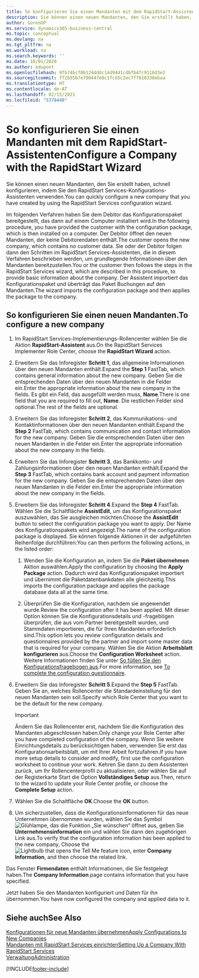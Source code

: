 ```yaml
---
title: So konfigurieren Sie einen Mandanten mit dem RapidStart-Assistenten | Microsoft Docs
description: Sie können einen neuen Mandanten, den Sie erstellt haben, schnell konfigurieren, indem Sie den RapidStart Services-Konfigurations-Assistenten verwenden.
author: SorenGP
ms.service: dynamics365-business-central
ms.topic: conceptual
ms.devlang: na
ms.tgt_pltfrm: na
ms.workload: na
ms.search.keywords: ''
ms.date: 10/01/2020
ms.author: edupont
ms.openlocfilehash: 9fb74bcf0b124dddc14d9441cdbfb4fc9116d3e2
ms.sourcegitcommit: ff2b55b7e790447e0c1fcd5c2ec7f7610338ebaa
ms.translationtype: HT
ms.contentlocale: de-AT
ms.lasthandoff: 02/15/2021
ms.locfileid: "5378440"
---
```

# <a name="configure-a-company-with-the-rapidstart-wizard"></a><span data-ttu-id="fef90-103">So konfigurieren Sie einen Mandanten mit dem RapidStart-Assistenten</span><span class="sxs-lookup"><span data-stu-id="fef90-103">Configure a Company with the RapidStart Wizard</span></span>
<span data-ttu-id="fef90-104">Sie können einen neuen Mandanten, den Sie erstellt haben, schnell konfigurieren, indem Sie den RapidStart Services-Konfigurations-Assistenten verwenden.</span><span class="sxs-lookup"><span data-stu-id="fef90-104">You can quickly configure a new company that you have created by using the RapidStart Services configuration wizard.</span></span>

<span data-ttu-id="fef90-105">Im folgenden Verfahren haben Sie dem Debitor das Konfigurationspaket bereitgestellt, das dann auf einem Computer installiert wird.</span><span class="sxs-lookup"><span data-stu-id="fef90-105">In the following procedure, you have provided the customer with the configuration package, which is then installed on a computer.</span></span> <span data-ttu-id="fef90-106">Der Debitor öffnet den neuen Mandanten, der keine Debitorendaten enthält.</span><span class="sxs-lookup"><span data-stu-id="fef90-106">The customer opens the new company, which contains no customer data.</span></span> <span data-ttu-id="fef90-107">Sie oder der Debitor folgen dann den Schritten im RapidStart Services-Assistenten, die in diesem Verfahren beschrieben werden, um grundlegende Informationen über den Mandanten bereitzustellen.</span><span class="sxs-lookup"><span data-stu-id="fef90-107">You or the customer then follows the steps in the RapidStart Services wizard, which are described in this procedure, to provide basic information about the company.</span></span> <span data-ttu-id="fef90-108">Der Assistent importiert das Konfigurationspaket und überträgt das Paket Buchungen auf den Mandanten.</span><span class="sxs-lookup"><span data-stu-id="fef90-108">The wizard imports the configuration package and then applies the package to the company.</span></span>  

## <a name="to-configure-a-new-company"></a><span data-ttu-id="fef90-109">So konfigurieren Sie einen neuen Mandanten.</span><span class="sxs-lookup"><span data-stu-id="fef90-109">To configure a new company</span></span>  
1. <span data-ttu-id="fef90-110">Im RapidStart Services-Implementierungs-Rollencenter wählen Sie die Aktion **RapidStart-Assistent** aus.</span><span class="sxs-lookup"><span data-stu-id="fef90-110">On the RapidStart Services Implementer Role Center, choose the **RapidStart Wizard** action.</span></span>  
2. <span data-ttu-id="fef90-111">Erweitern Sie das Inforegister **Schritt 1**, das allgemeine Informationen über den neuen Mandanten enthält.</span><span class="sxs-lookup"><span data-stu-id="fef90-111">Expand the **Step 1** FastTab, which contains general information about the new company.</span></span> <span data-ttu-id="fef90-112">Geben Sie die entsprechenden Daten über den neuen Mandanten in die Felder ein.</span><span class="sxs-lookup"><span data-stu-id="fef90-112">Enter the appropriate information about the new company in the fields.</span></span> <span data-ttu-id="fef90-113">Es gibt ein Feld, das ausgefüllt werden muss, **Name**.</span><span class="sxs-lookup"><span data-stu-id="fef90-113">There is one field that you are required to fill out, **Name**.</span></span> <span data-ttu-id="fef90-114">Die restlichen Felder sind optional.</span><span class="sxs-lookup"><span data-stu-id="fef90-114">The rest of the fields are optional.</span></span>  
3. <span data-ttu-id="fef90-115">Erweitern Sie das Inforegister **Schritt 2**, das Kommunikations- und Kontaktinformationen über den neuen Mandanten enthält.</span><span class="sxs-lookup"><span data-stu-id="fef90-115">Expand the **Step 2** FastTab, which contains communication and contact information for the new company.</span></span> <span data-ttu-id="fef90-116">Geben Sie die entsprechenden Daten über den neuen Mandanten in die Felder ein.</span><span class="sxs-lookup"><span data-stu-id="fef90-116">Enter the appropriate information about the new company in the fields.</span></span>
4. <span data-ttu-id="fef90-117">Erweitern Sie das Inforegister **Schritt 3**, das Bankkonto- und Zahlungsinformationen über den neuen Mandanten enthält.</span><span class="sxs-lookup"><span data-stu-id="fef90-117">Expand the **Step 3** FastTab, which contains bank account and payment information for the new company.</span></span> <span data-ttu-id="fef90-118">Geben Sie die entsprechenden Daten über den neuen Mandanten in die Felder ein.</span><span class="sxs-lookup"><span data-stu-id="fef90-118">Enter the appropriate information about the new company in the fields.</span></span>  
5. <span data-ttu-id="fef90-119">Erweitern Sie das Inforegister **Schritt 4**.</span><span class="sxs-lookup"><span data-stu-id="fef90-119">Expand the **Step 4** FastTab.</span></span> <span data-ttu-id="fef90-120">Wählen Sie die Schaltfläche **AssistEdit**, um das Konfigurationspaket auszuwählen, das Sie ausgleichen möchten.</span><span class="sxs-lookup"><span data-stu-id="fef90-120">Choose the **AssistEdit** button to select the configuration package you want to apply.</span></span> <span data-ttu-id="fef90-121">Der Name des Konfigurationspakets wird angezeigt.</span><span class="sxs-lookup"><span data-stu-id="fef90-121">The name of the configuration package is displayed.</span></span> <span data-ttu-id="fef90-122">Sie können folgende Aktionen in der aufgeführten Reihenfolge durchführen:</span><span class="sxs-lookup"><span data-stu-id="fef90-122">You can then perform the following actions, in the listed order:</span></span>  

    1. <span data-ttu-id="fef90-123">Wenden Sie die Konfiguration an, indem Sie die **Paket übernehmen** Aktion auswählen.</span><span class="sxs-lookup"><span data-stu-id="fef90-123">Apply the configuration by choosing the **Apply Package** action.</span></span> <span data-ttu-id="fef90-124">Dadurch wird das Konfigurationspaket importiert und übernimmt die Paketdatenbankdaten alle gleichzeitig.</span><span class="sxs-lookup"><span data-stu-id="fef90-124">This imports the configuration package and applies the package database data all at the same time.</span></span>  

    2. <span data-ttu-id="fef90-125">Überprüfen Sie die Konfiguration, nachdem sie angewendet wurde.</span><span class="sxs-lookup"><span data-stu-id="fef90-125">Review the configuration after it has been applied.</span></span> <span data-ttu-id="fef90-126">Mit dieser Option können Sie die Konfigurationsdetails und -fragebögen überprüfen, die aus vom Partner bereitgestellt wurden, und Stammdaten importieren, die für Ihren Mandanten erforderlich sind.</span><span class="sxs-lookup"><span data-stu-id="fef90-126">This option lets you review configuration details and questionnaires provided by the partner and import some master data that is required for your company.</span></span> <span data-ttu-id="fef90-127">Wählen Sie die Aktion **Arbeitsblatt konfigurieren** aus.</span><span class="sxs-lookup"><span data-stu-id="fef90-127">Choose the **Configuration Worksheet** action.</span></span> <span data-ttu-id="fef90-128">Weitere Informationen finden Sie unter [So füllen Sie den Konfigurationsfragebogen aus](admin-gather-customer-setup-values.md#to-complete-the-configuration-questionnaire).</span><span class="sxs-lookup"><span data-stu-id="fef90-128">For more information, see [To complete the configuration questionnaire](admin-gather-customer-setup-values.md#to-complete-the-configuration-questionnaire).</span></span>  

6. <span data-ttu-id="fef90-129">Erweitern Sie das Inforegister **Schritt 5**.</span><span class="sxs-lookup"><span data-stu-id="fef90-129">Expand the **Step 5** FastTab.</span></span> <span data-ttu-id="fef90-130">Geben Sie an, welches Rollencenter die Standardeinstellung für den neuen Mandanten sein soll.</span><span class="sxs-lookup"><span data-stu-id="fef90-130">Specify which Role Center that you want to be the default for the new company.</span></span>  

    > [!IMPORTANT]  
    >  <span data-ttu-id="fef90-131">Ändern Sie das Rollencenter erst, nachdem Sie die Konfiguration des Mandanten abgeschlossen haben.</span><span class="sxs-lookup"><span data-stu-id="fef90-131">Only change your Role Center after you have completed configuration of the company.</span></span> <span data-ttu-id="fef90-132">Wenn Sie weitere Einrichtungsdetails zu berücksichtigen haben, verwenden Sie erst das Konfigurationsarbeitsblatt, um mit Ihrer Arbeit fortzufahren.</span><span class="sxs-lookup"><span data-stu-id="fef90-132">If you have more setup details to consider and modify, first use the configuration worksheet to continue your work.</span></span> <span data-ttu-id="fef90-133">Kehren Sie dann zu dem Assistenten zurück, um Ihr Rollencenterprofil zu aktualisieren, oder wählen Sie auf der Registerkarte Start die Option **Vollständiges Setup** aus.</span><span class="sxs-lookup"><span data-stu-id="fef90-133">Then, return to the wizard to update your Role Center profile, or choose the **Complete Setup** action.</span></span>

7. <span data-ttu-id="fef90-134">Wählen Sie die Schaltfläche **OK**.</span><span class="sxs-lookup"><span data-stu-id="fef90-134">Choose the **OK** button.</span></span>  
8. <span data-ttu-id="fef90-135">Um sicherzustellen, dass die Konfigurationsinformationen für das neue Unternehmen übernommen wurden, wählen Sie das Symbol ![Glühlampe, das die Funktion „Sie wünschen“ öffnet](media/ui-search/search_small.png "Tell Me-Funktion") aus, geben Sie **Unternehmensinformation** ein und wählen Sie dann den zugehörigen Link aus.</span><span class="sxs-lookup"><span data-stu-id="fef90-135">To verify that the configuration information has been applied to the new company, Choose the ![Lightbulb that opens the Tell Me feature](media/ui-search/search_small.png "Tell me what you want to do") icon, enter **Company Information**, and then choose the related link.</span></span>

<span data-ttu-id="fef90-136">Das Fenster **Firmendaten** enthält Informationen, die Sie festgelegt haben.</span><span class="sxs-lookup"><span data-stu-id="fef90-136">The **Company Information** page contains information that you have specified.</span></span>   

<span data-ttu-id="fef90-137">Jetzt haben Sie den Mandanten konfiguriert und Daten für ihn übernommen.</span><span class="sxs-lookup"><span data-stu-id="fef90-137">You have now configured the company and applied data to it.</span></span>  

## <a name="see-also"></a><span data-ttu-id="fef90-138">Siehe auch</span><span class="sxs-lookup"><span data-stu-id="fef90-138">See Also</span></span>  
[<span data-ttu-id="fef90-139">Konfigurationen für neue Mandanten übernehmen</span><span class="sxs-lookup"><span data-stu-id="fef90-139">Apply Configurations to New Companies</span></span>](admin-apply-configuration-to-new-companies.md)  
[<span data-ttu-id="fef90-140">Mandanten mit RapidStart Services einrichten</span><span class="sxs-lookup"><span data-stu-id="fef90-140">Setting Up a Company With RapidStart Services</span></span>](admin-set-up-a-company-with-rapidstart.md)  
[<span data-ttu-id="fef90-141">Verwaltung</span><span class="sxs-lookup"><span data-stu-id="fef90-141">Administration</span></span>](admin-setup-and-administration.md)


[!INCLUDE[footer-include](includes/footer-banner.md)]